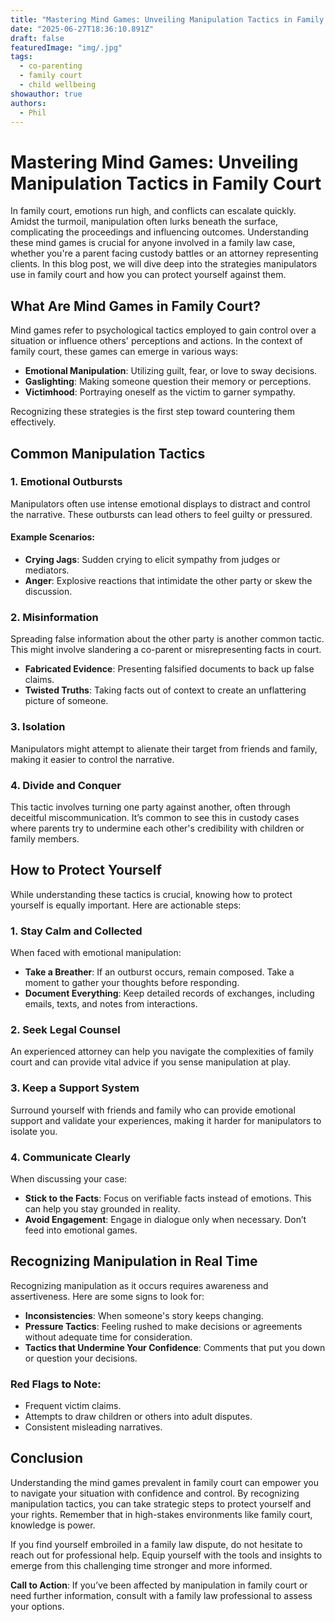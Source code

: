 ```yaml
---
title: "Mastering Mind Games: Unveiling Manipulation Tactics in Family Court"
date: "2025-06-27T18:36:10.891Z"
draft: false
featuredImage: "img/.jpg"
tags:
  - co-parenting
  - family court
  - child wellbeing
showauthor: true
authors:
  - Phil
---
```


# Mastering Mind Games: Unveiling Manipulation Tactics in Family Court

In family court, emotions run high, and conflicts can escalate quickly. Amidst the turmoil, manipulation often lurks beneath the surface, complicating the proceedings and influencing outcomes. Understanding these mind games is crucial for anyone involved in a family law case, whether you're a parent facing custody battles or an attorney representing clients. In this blog post, we will dive deep into the strategies manipulators use in family court and how you can protect yourself against them.

## What Are Mind Games in Family Court?

Mind games refer to psychological tactics employed to gain control over a situation or influence others' perceptions and actions. In the context of family court, these games can emerge in various ways:

- **Emotional Manipulation**: Utilizing guilt, fear, or love to sway decisions.
- **Gaslighting**: Making someone question their memory or perceptions.
- **Victimhood**: Portraying oneself as the victim to garner sympathy.

Recognizing these strategies is the first step toward countering them effectively.

## Common Manipulation Tactics

### 1. Emotional Outbursts
Manipulators often use intense emotional displays to distract and control the narrative. These outbursts can lead others to feel guilty or pressured. 

#### Example Scenarios:
- **Crying Jags**: Sudden crying to elicit sympathy from judges or mediators.
- **Anger**: Explosive reactions that intimidate the other party or skew the discussion.

### 2. Misinformation
Spreading false information about the other party is another common tactic. This might involve slandering a co-parent or misrepresenting facts in court.

- **Fabricated Evidence**: Presenting falsified documents to back up false claims.
- **Twisted Truths**: Taking facts out of context to create an unflattering picture of someone.

### 3. Isolation
Manipulators might attempt to alienate their target from friends and family, making it easier to control the narrative.

### 4. Divide and Conquer
This tactic involves turning one party against another, often through deceitful miscommunication. It’s common to see this in custody cases where parents try to undermine each other's credibility with children or family members.

## How to Protect Yourself

While understanding these tactics is crucial, knowing how to protect yourself is equally important. Here are actionable steps:

### 1. Stay Calm and Collected
When faced with emotional manipulation:
- **Take a Breather**: If an outburst occurs, remain composed. Take a moment to gather your thoughts before responding.
- **Document Everything**: Keep detailed records of exchanges, including emails, texts, and notes from interactions.

### 2. Seek Legal Counsel
An experienced attorney can help you navigate the complexities of family court and can provide vital advice if you sense manipulation at play.

### 3. Keep a Support System
Surround yourself with friends and family who can provide emotional support and validate your experiences, making it harder for manipulators to isolate you.

### 4. Communicate Clearly
When discussing your case:
- **Stick to the Facts**: Focus on verifiable facts instead of emotions. This can help you stay grounded in reality.
- **Avoid Engagement**: Engage in dialogue only when necessary. Don’t feed into emotional games.

## Recognizing Manipulation in Real Time

Recognizing manipulation as it occurs requires awareness and assertiveness. Here are some signs to look for:
- **Inconsistencies**: When someone's story keeps changing.
- **Pressure Tactics**: Feeling rushed to make decisions or agreements without adequate time for consideration.
- **Tactics that Undermine Your Confidence**: Comments that put you down or question your decisions.

### Red Flags to Note:
- Frequent victim claims.
- Attempts to draw children or others into adult disputes.
- Consistent misleading narratives.

## Conclusion

Understanding the mind games prevalent in family court can empower you to navigate your situation with confidence and control. By recognizing manipulation tactics, you can take strategic steps to protect yourself and your rights. Remember that in high-stakes environments like family court, knowledge is power.  

If you find yourself embroiled in a family law dispute, do not hesitate to reach out for professional help. Equip yourself with the tools and insights to emerge from this challenging time stronger and more informed. 

**Call to Action**: If you’ve been affected by manipulation in family court or need further information, consult with a family law professional to assess your options.

